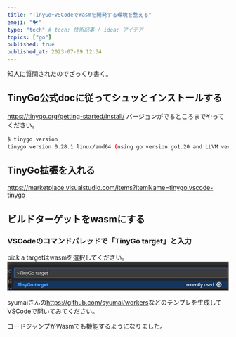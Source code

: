```yaml
---
title: "TinyGo+VSCodeでWasmを開発する環境を整える"
emoji: "🐦"
type: "tech" # tech: 技術記事 / idea: アイデア
topics: ["go"]
published: true
published_at: 2023-07-09 12:34
---
```

知人に質問されたのでざっくり書く。

## TinyGo公式docに従ってシュッとインストールする

<https://tinygo.org/getting-started/install/>
バージョンがでるところまでやってください。

```bash
$ tinygo version
tinygo version 0.28.1 linux/amd64 (using go version go1.20 and LLVM version 15.0.0)
```

## TinyGo拡張を入れる

<https://marketplace.visualstudio.com/items?itemName=tinygo.vscode-tinygo>

## ビルドターゲットをwasmにする

### VSCodeのコマンドパレッドで「TinyGo target」と入力

pick a targetはwasmを選択してください。
![VSCodeのコマンドパレッド操作](/images/tinygo-wasm-for-cloudflare-workers/command.png)

syumaiさんの<https://github.com/syumai/workers>などのテンプレを生成してVSCodeで開いてみてください。

コードジャンプがWasmでも機能するようになりました。
